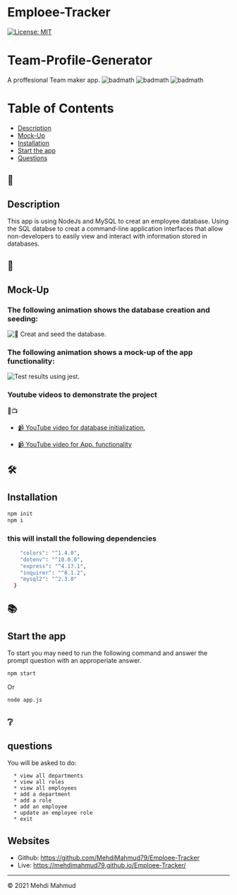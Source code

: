 # Emploee-Tracker

[![License: MIT](https://img.shields.io/badge/License-MIT-yellow.svg)](https://opensource.org/licenses/MIT)

# Team-Profile-Generator
A proffesional Team maker app.
![badmath](https://img.shields.io/github/issues/MehdiMahmud79/Emploee-Tracker)
![badmath](https://img.shields.io/github/forks/MehdiMahmud79/Emploee-Tracker)
![badmath](https://img.shields.io/github/stars/MehdiMahmud79/Emploee-Tracker)

# Table of Contents 

* [Description](#description)
* [Mock-Up](#🚀)
* [Installation](#installation)
* [Start the app](#📚)
* [Questions](#❔)



## 📝
## Description 
  This app is using NodeJs and MySQL to creat an employee database. Using the SQL databse to creat a command-line application interfaces that allow non-developers to easily view and interact with information stored in databases.

## 🚀
## Mock-Up

### The following animation shows the database creation and seeding:

![📸 Creat and seed the database.](./assets/screenSQL.gif)

### The following animation shows a mock-up of the app functionality:

![Test results using jest.](./assets/screen.gif)

### Youtube videos to demonstrate the project
🔴📺

* [📹 YouTube video for database initialization.](https://youtu.be/Hnvr95poxaM)

* [📹 YouTube video for App. functionality](https://youtu.be/GAW5mXXebig)

## 🛠️ 
##  Installation
```bash
npm init
npm i
```

### this will install the following dependencies 
```bash
    "colors": "^1.4.0",
    "dotenv": "^10.0.0",
    "express": "^4.17.1",
    "inquirer": "^8.1.2",
    "mysql2": "^2.3.0"
  }

```

## 📚
## Start the app

  To start you may need to run the following command and answer the prompt question with an approperiate answer.

```bash
npm start
```
Or

```bash
node app.js
```
## ❔
## questions
You will be asked to do:
```
  * view all departments
  * view all roles
  * view all employees 
  * add a department
  * add a role
  * add an employee
  * update an employee role
  * exit

```
## Websites
* Github: https://github.com/MehdiMahmud79/Emploee-Tracker
* Live: https://mehdimahmud79.github.io/Emploee-Tracker/

---
© 2021 Mehdi Mahmud
